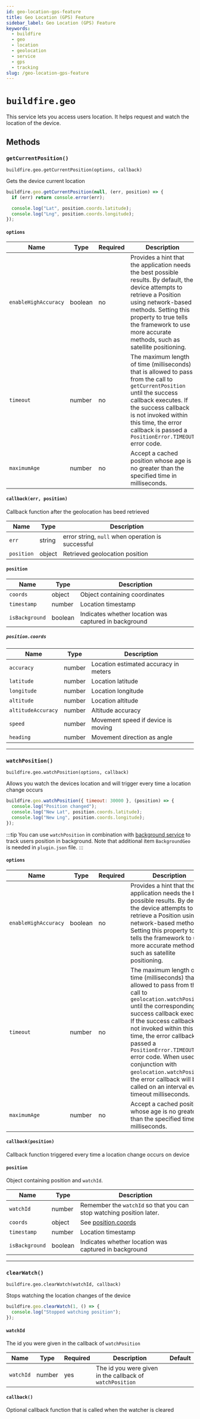 ```yaml
---
id: geo-location-gps-feature
title: Geo Location (GPS) Feature
sidebar_label: Geo Location (GPS) Feature
keywords:
  - buildfire
  - geo
  - location
  - geolocation
  - service
  - gps
  - tracking
slug: /geo-location-gps-feature
---
```


# `buildfire.geo`

This service lets you access users location. It helps request and watch the location of the device.

## Methods

### `getCurrentPosition()` <div class="label control"></div><div class="label widget"></div>

`buildfire.geo.getCurrentPosition(options, callback)`

Gets the device current location

```javascript
buildfire.geo.getCurrentPosition(null, (err, position) => {
  if (err) return console.error(err);

  console.log("Lat", position.coords.latitude);
  console.log("Lng", position.coords.longitude);
});
```

#### `options`

| Name                 | Type    | Required | Description                                                                                                                                                                                                                                                              | Default |
| -------------------- | ------- | -------- | ------------------------------------------------------------------------------------------------------------------------------------------------------------------------------------------------------------------------------------------------------------------------ | ------- |
| `enableHighAccuracy` | boolean | no       | Provides a hint that the application needs the best possible results. By default, the device attempts to retrieve a Position using network-based methods. Setting this property to true tells the framework to use more accurate methods, such as satellite positioning. | `false` |
| `timeout`            | number  | no       | The maximum length of time (milliseconds) that is allowed to pass from the call to `getCurrentPosition` until the success callback executes. If the success callback is not invoked within this time, the error callback is passed a `PositionError.TIMEOUT` error code. |         |
| `maximumAge`         | number  | no       | Accept a cached position whose age is no greater than the specified time in milliseconds.                                                                                                                                                                                |

#### `callback(err, position)`

Callback function after the geolocation has beed retrieved

| Name       | Type   | Description                                       |
| ---------- | ------ | ------------------------------------------------- |
| `err`      | string | error string, `null` when operation is successful |
| `position` | object | Retrieved geolocation position                    |

#### `position`

| Name           | Type    | Description                                           |
| -------------- | ------- | ----------------------------------------------------- |
| `coords`       | object  | Object containing coordinates                         |
| `timestamp`    | number  | Location timestamp                                    |
| `isBackground` | boolean | Indicates whether location was captured in background |

##### `position.coords`

| Name               | Type   | Description                           |
| ------------------ | ------ | ------------------------------------- |
| `accuracy`         | number | Location estimated accuracy in meters |
| `latitude`         | number | Location latitude                     |
| `longitude`        | number | Location longitude                    |
| `altitude`         | number | Location altitude                     |
| `altitudeAccuracy` | number | Altitude accuracy                     |
| `speed`            | number | Movement speed if device is moving    |
| `heading`          | number | Movement direction as angle           |

---

### `watchPosition()` <div class="label control"></div><div class="label widget"></div>

`buildfire.geo.watchPosition(options, callback)`

Allows you watch the devices location and will trigger every time a location change occurs

```javascript
buildfire.geo.watchPosition({ timeout: 30000 }, (position) => {
  console.log("Position changed");
  console.log("New Lat", position.coords.latitude);
  console.log("New Lng", position.coords.longitude);
});
```

:::tip
You can use `watchPosition` in combination with [background service](/docs/background-services) to track users position in background. Note that additional item `BackgroundGeo` is needed in `plugin.json` file.
:::

#### `options`

| Name                 | Type    | Required | Description                                                                                                                                                                                                                                                                                                                                                                                                                           | Default |
| -------------------- | ------- | -------- | ------------------------------------------------------------------------------------------------------------------------------------------------------------------------------------------------------------------------------------------------------------------------------------------------------------------------------------------------------------------------------------------------------------------------------------- | ------- |
| `enableHighAccuracy` | boolean | no       | Provides a hint that the application needs the best possible results. By default, the device attempts to retrieve a Position using network-based methods. Setting this property to true tells the framework to use more accurate methods, such as satellite positioning.                                                                                                                                                              | `false` |
| `timeout`            | number  | no       | The maximum length of time (milliseconds) that is allowed to pass from the call to `geolocation.watchPosition` until the corresponding success callback executes. If the success callback is not invoked within this time, the error callback is passed a `PositionError.TIMEOUT` error code. When used in conjunction with `geolocation.watchPosition`, the error callback will be called on an interval every timeout milliseconds. |         |
| `maximumAge`         | number  | no       | Accept a cached position whose age is no greater than the specified time in milliseconds.                                                                                                                                                                                                                                                                                                                                             |

#### `callback(position)`

Callback function triggered every time a location change occurs on device

#### `position`

Object containing position and `watchId`.

| Name           | Type    | Description                                                          |
| -------------- | ------- | -------------------------------------------------------------------- |
| `watchId`      | number  | Remember the `watchId` so that you can stop watching position later. |
| `coords`       | object  | See [position.coords](/docs/geo-location-gps-feature#positioncoords) |
| `timestamp`    | number  | Location timestamp                                                   |
| `isBackground` | boolean | Indicates whether location was captured in background                |

---

### `clearWatch()` <div class="label control"></div><div class="label widget"></div>

`buildfire.geo.clearWatch(watchId, callback)`

Stops watching the location changes of the device

```javascript
buildfire.geo.clearWatch(1, () => {
  console.log("Stopped watching position");
});
```

#### `watchId`

The id you were given in the callback of `watchPosition`

| Name      | Type   | Required | Description                                              | Default |
| --------- | ------ | -------- | -------------------------------------------------------- | ------- |
| `watchId` | number | yes      | The id you were given in the callback of `watchPosition` |         |

#### `callback()`

Optional callback function that is called when the watcher is cleared
